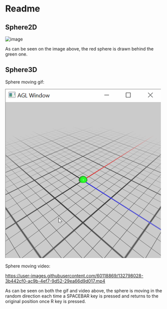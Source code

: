 # Readme

## Sphere2D

![image](https://user-images.githubusercontent.com/60118869/132425249-f23a3f0c-eb0b-4af9-9e71-b354b1f60945.png)

As can be seen on the image above, the red sphere is drawn behind the green one. 

## Sphere3D

Sphere moving gif:

 <img src='https://github.com/oshevchuk27/animation-toolkit/blob/main/assignments/a0-start/videowalkthrough.gif' title='Sphere moving gif' width='' alt='Sphere moving gif' />
 
 
Sphere moving video:

https://user-images.githubusercontent.com/60118869/132798028-3b442cf0-ac9b-4ef7-9d52-29ea66d9d017.mp4



As can be seen on both the gif and video above, the sphere is moving in the random direction each time a SPACEBAR key is pressed and returns to the original position once R key is pressed.
